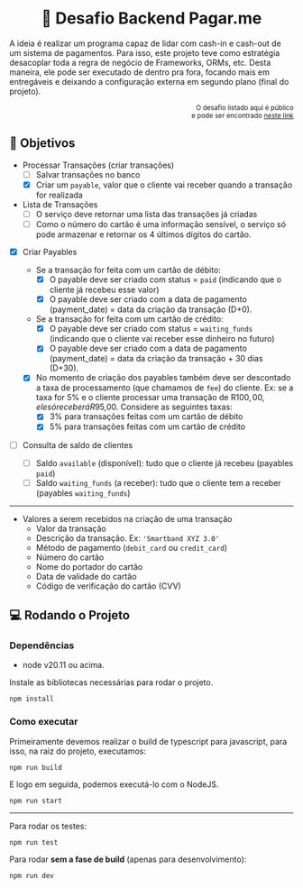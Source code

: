 <h1 align="center"> 💽 Desafio Backend Pagar.me </h1>

A ideia é realizar um programa capaz de lidar com cash-in e cash-out de um sistema de pagamentos. Para isso, este projeto teve como estratégia desacoplar toda a regra de negócio de Frameworks, ORMs, etc. Desta maneira, ele pode ser executado de dentro pra fora, focando mais em entregáveis e deixando a configuração externa em segundo plano (final do projeto).

<p align=right>
	<small>O desafio listado aqui é público</br> e pode ser encontrado
	<a href="https://github.com/pagarme/vagas/blob/master/desafios/software-engineer-backend/README.md">
		neste link
	</a>
	</small>
</p>

## 📃 Objetivos

- Processar Transações (criar transações)
  - [ ] Salvar transações no banco
  - [x] Criar um `payable`, valor que o cliente vai receber quando a transação for realizada
- Lista de Transações
  - [ ] O serviço deve retornar uma lista das transações já criadas
  - [ ] Como o número do cartão é uma informação sensível, o serviço só pode armazenar e retornar os 4 últimos dígitos do cartão.
- [x] Criar Payables

  - Se a transação for feita com um cartão de débito:
    - [x] O payable deve ser criado com status = `paid` (indicando que o cliente já recebeu esse valor)
    - [x] O payable deve ser criado com a data de pagamento (payment_date) = data da criação da transação (D+0).
  - Se a transação for feita com um cartão de crédito:
    - [x] O payable deve ser criado com status = `waiting_funds` (indicando que o cliente vai receber esse dinheiro no futuro)
    - [x] O payable deve ser criado com a data de pagamento (payment_date) = data da criação da transação + 30 dias (D+30).
  - [x] No momento de criação dos payables também deve ser descontado a taxa de processamento (que chamamos de `fee`) do cliente. Ex: se a taxa for 5% e o cliente processar uma transação de R$100,00, ele só receberá R$95,00. Considere as seguintes taxas:
    - [x] 3% para transações feitas com um cartão de débito
    - [x] 5% para transações feitas com um cartão de crédito

- [ ] Consulta de saldo de clientes
  - [ ] Saldo `available` (disponível): tudo que o cliente já recebeu (payables `paid`)
  - [ ] Saldo `waiting_funds` (a receber): tudo que o cliente tem a receber (payables `waiting_funds`)

<hr />

- Valores a serem recebidos na criação de uma transação
  - Valor da transação
  - Descrição da transação. Ex: `'Smartband XYZ 3.0'`
  - Método de pagamento (`debit_card` ou `credit_card`)
  - Número do cartão
  - Nome do portador do cartão
  - Data de validade do cartão
  - Código de verificação do cartão (CVV)

## 💻 Rodando o Projeto

### Dependências

- node v20.11 ou acima.

Instale as bibliotecas necessárias para rodar o projeto.

```
npm install
```

### Como executar

Primeiramente devemos realizar o build de typescript para javascript, para isso, na raiz do projeto, executamos:

```
npm run build
```

E logo em seguida, podemos executá-lo com o NodeJS.

```
npm run start
```

---

Para rodar os testes:

```
npm run test
```

Para rodar **sem a fase de build** (apenas para desenvolvimento):

```
npm run dev
```
